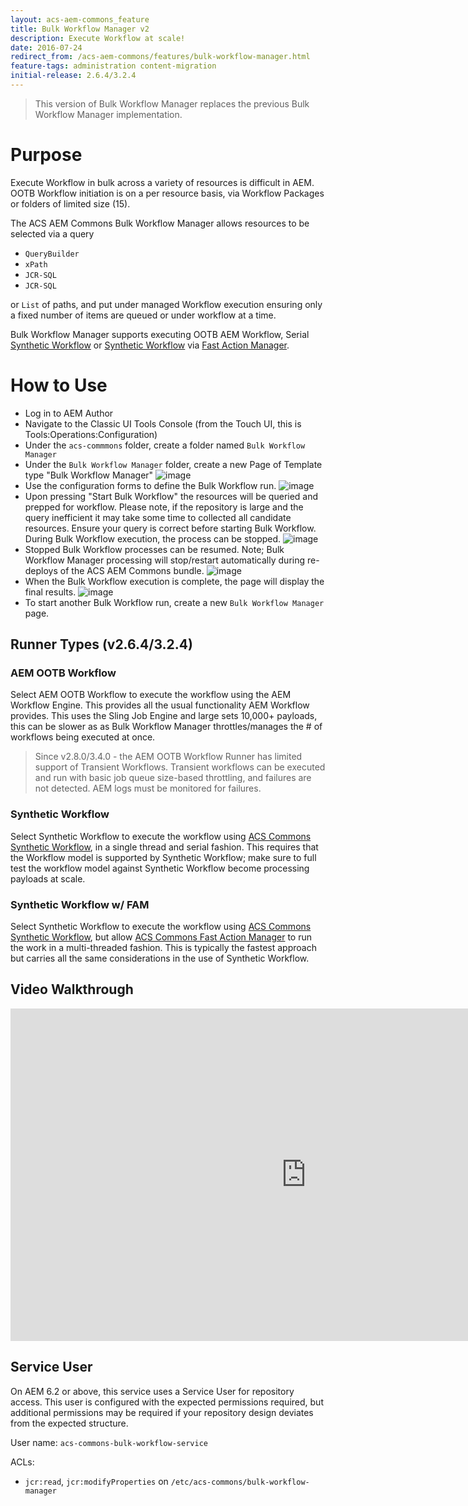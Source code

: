 ```yaml
---
layout: acs-aem-commons_feature
title: Bulk Workflow Manager v2
description: Execute Workflow at scale!
date: 2016-07-24
redirect_from: /acs-aem-commons/features/bulk-workflow-manager.html
feature-tags: administration content-migration
initial-release: 2.6.4/3.2.4
---
```


> This version of Bulk Workflow Manager replaces the previous Bulk Workflow Manager implementation.

# Purpose

Execute Workflow in bulk across a variety of resources is difficult in AEM. OOTB Workflow initiation is on a per resource basis, via Workflow Packages or folders of limited size (15).

The ACS AEM Commons Bulk Workflow Manager allows resources to be selected via a query

* `QueryBuilder`
* `xPath`
* `JCR-SQL`
* `JCR-SQL`

or `List` of paths, and put under managed Workflow execution ensuring only a fixed number of items are queued or under workflow at a time.

Bulk Workflow Manager supports executing OOTB AEM Workflow, Serial [Synthetic Workflow](/acs-aem-commons/features/synthetic-workflow/index.html) or [Synthetic Workflow](/acs-aem-commons/features/synthetic-workflow/index.html) via [Fast Action Manager](/acs-aem-commons/features/fast-action-manager/index.html).

# How to Use

* Log in to AEM Author
* Navigate to the Classic UI Tools Console (from the Touch UI, this is Tools:Operations:Configuration)
* Under the `acs-commmons` folder, create a folder named `Bulk Workflow Manager`
* Under the `Bulk Workflow Manager` folder, create a new Page of Template type "Bulk Workflow Manager"
![image](images/step-1.png)
* Use the configuration forms to define the Bulk Workflow run.
![image](images/step-2.png)
* Upon pressing "Start Bulk Workflow" the resources will be queried and prepped for workflow. Please note, if the repository is large and the query inefficient it may take some time to collected all candidate resources. Ensure your query is correct before starting Bulk Workflow. During Bulk Workflow execution, the process can be stopped.
![image](images/step-3.png)
* Stopped Bulk Workflow processes can be resumed. Note; Bulk Workflow Manager processing will stop/restart automatically during re-deploys of the ACS AEM Commons bundle.
![image](images/step-4.png)
* When the Bulk Workflow execution is complete, the page will display the final results.
![image](images/step-5.png)
* To start another Bulk Workflow run, create a new `Bulk Workflow Manager` page.

## Runner Types (v2.6.4/3.2.4)

### AEM OOTB Workflow

Select AEM OOTB Workflow to execute the workflow using the AEM Workflow Engine. This provides all the usual functionality AEM Workflow provides. This uses the Sling Job Engine and large sets 10,000+ payloads, this can be slower as as Bulk Workflow Manager throttles/manages the # of workflows being executed at once.

> Since v2.8.0/3.4.0 - the AEM OOTB Workflow Runner has limited support of Transient Workflows. Transient workflows can be executed and run with basic job queue size-based throttling, and failures are not detected. AEM logs must be monitored for failures.

### Synthetic Workflow

Select Synthetic Workflow to execute the workflow using [ACS Commons Synthetic Workflow](/acs-aem-commons/features/synthetic-workflow/index.html), in a single thread and serial fashion. This requires that the Workflow model is supported by Synthetic Workflow; make sure to full test the workflow model against Synthetic Workflow become processing payloads at scale.  

### Synthetic Workflow w/ FAM

Select Synthetic Workflow to execute the workflow using [ACS Commons Synthetic Workflow](/acs-aem-commons/features/synthetic-workflow/index.html), but allow [ACS Commons Fast Action Manager](/acs-aem-commons/features/fast-action-manager/index.html) to run the work in a multi-threaded fashion. This is typically the fastest approach but carries all the same considerations in the use of Synthetic Workflow.

## Video Walkthrough

<iframe width="945" height="532" src="https://www.youtube.com/embed/tK4yE6Ys14Q?rel=0" frameborder="0" allowfullscreen></iframe>

## Service User

On AEM 6.2 or above, this service uses a Service User for repository access. This user is configured with
the expected permissions required, but additional permissions may be required if your repository design
deviates from the expected structure.

User name: `acs-commons-bulk-workflow-service`

ACLs:

* `jcr:read`, `jcr:modifyProperties` on `/etc/acs-commons/bulk-workflow-manager`